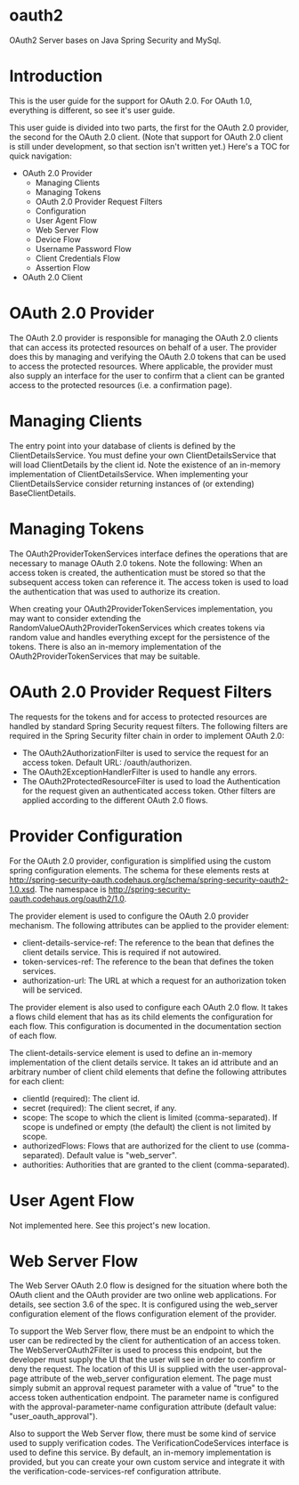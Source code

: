 oauth2
======

OAuth2 Server bases on Java Spring Security and MySql.


# Introduction

This is the user guide for the support for OAuth 2.0. For OAuth 1.0, everything is different, so see it's user guide.

This user guide is divided into two parts, the first for the OAuth 2.0 provider, the second for the OAuth 2.0 client. (Note that support for OAuth 2.0 client is still under development, so that section isn't written yet.) Here's a TOC for quick navigation:

* OAuth 2.0 Provider
  * Managing Clients
  * Managing Tokens
  * OAuth 2.0 Provider Request Filters
  * Configuration
  * User Agent Flow
  * Web Server Flow
  * Device Flow
  * Username Password Flow
  * Client Credentials Flow
  * Assertion Flow
* OAuth 2.0 Client


# OAuth 2.0 Provider

The OAuth 2.0 provider is responsible for managing the OAuth 2.0 clients that can access its protected resources on behalf of a user. The provider does this by managing and verifying the OAuth 2.0 tokens that can be used to access the protected resources. Where applicable, the provider must also supply an interface for the user to confirm that a client can be granted access to the protected resources (i.e. a confirmation page).


# Managing Clients

The entry point into your database of clients is defined by the ClientDetailsService. You must define your own ClientDetailsService that will load ClientDetails by the client id. Note the existence of an in-memory implementation of ClientDetailsService.
When implementing your ClientDetailsService consider returning instances of (or extending) BaseClientDetails.


# Managing Tokens

The OAuth2ProviderTokenServices interface defines the operations that are necessary to manage OAuth 2.0 tokens. Note the following:
When an access token is created, the authentication must be stored so that the subsequent access token can reference it.
The access token is used to load the authentication that was used to authorize its creation.

When creating your OAuth2ProviderTokenServices implementation, you may want to consider extending the RandomValueOAuth2ProviderTokenServices which creates tokens via random value and handles everything except for the persistence of the tokens. There is also an in-memory implementation of the OAuth2ProviderTokenServices that may be suitable.


# OAuth 2.0 Provider Request Filters

The requests for the tokens and for access to protected resources are handled by standard Spring Security request filters. The following filters are required in the Spring Security filter chain in order to implement OAuth 2.0:
  * The OAuth2AuthorizationFilter is used to service the request for an access token. Default URL: /oauth/authorizen.
  * The OAuth2ExceptionHandlerFilter is used to handle any errors.
  * The OAuth2ProtectedResourceFilter is used to load the Authentication for the request given an authenticated access token.
Other filters are applied according to the different OAuth 2.0 flows.


# Provider Configuration

For the OAuth 2.0 provider, configuration is simplified using the custom spring configuration elements. The schema for these elements rests at http://spring-security-oauth.codehaus.org/schema/spring-security-oauth2-1.0.xsd. The namespace is http://spring-security-oauth.codehaus.org/oauth2/1.0.

The provider element is used to configure the OAuth 2.0 provider mechanism. The following attributes can be applied to the provider element:
  * client-details-service-ref: The reference to the bean that defines the client details service. This is required if not autowired.
  * token-services-ref: The reference to the bean that defines the token services.
  * authorization-url: The URL at which a request for an authorization token will be serviced.
  
The provider element is also used to configure each OAuth 2.0 flow. It takes a flows child element that has as its child elements the configuration for each flow. This configuration is documented in the documentation section of each flow.

The client-details-service element is used to define an in-memory implementation of the client details service. It takes an id attribute and an arbitrary number of client child elements that define the following attributes for each client:
  * clientId (required): The client id.
  * secret (required): The client secret, if any.
  * scope: The scope to which the client is limited (comma-separated). If scope is undefined or empty (the default) the client is not limited by scope.
  * authorizedFlows: Flows that are authorized for the client to use (comma-separated). Default value is "web_server".
  * authorities: Authorities that are granted to the client (comma-separated).


# User Agent Flow

Not implemented here. See this project's new location.


# Web Server Flow

The Web Server OAuth 2.0 flow is designed for the situation where both the OAuth client and the OAuth provider are two online web applications. For details, see section 3.6 of the spec. It is configured using the web_server configuration element of the flows configuration element of the provider.

To support the Web Server flow, there must be an endpoint to which the user can be redirected by the client for authentication of an access token. The WebServerOAuth2Filter is used to process this endpoint, but the developer must supply the UI that the user will see in order to confirm or deny the request. The location of this UI is supplied with the user-approval-page attribute of the web_server configuration element. The page must simply submit an approval request parameter with a value of "true" to the access token authentication endpoint. The parameter name is configured with the approval-parameter-name configuration attribute (default value: "user_oauth_approval").

Also to support the Web Server flow, there must be some kind of service used to supply verification codes. The VerificationCodeServices interface is used to define this service. By default, an in-memory implementation is provided, but you can create your own custom service and integrate it with the verification-code-services-ref configuration attribute.